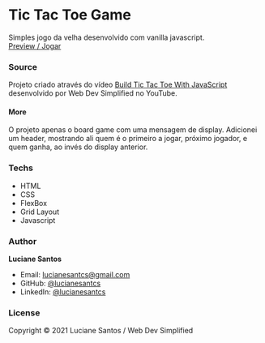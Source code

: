 <!-- ![banner](https://raw.githubusercontent.com/lucianesantcs/selfcare/master/design/selfcare_mockup.png) -->

# Tic Tac Toe Game

Simples jogo da velha desenvolvido com vanilla javascript.
<br>
<a href="https://lucianesantcs.github.io/tic-tac-toe/">Preview / Jogar</a>

### Source

Projeto criado através do vídeo <a href="https://www.youtube.com/watch?v=Y-GkMjUZsmM">Build Tic Tac Toe With JavaScript</a> desenvolvido por Web Dev Simplified no YouTube.

#### More

O projeto apenas o board game com uma mensagem de display. Adicionei um header, mostrando ali quem é o primeiro a jogar, próximo jogador, e quem ganha, ao invés do display anterior.

### Techs

- HTML
- CSS
- FlexBox
- Grid Layout
- Javascript

### Author

**Luciane Santos**

- Email: lucianesantcs@gmail.com
- GitHub: [@lucianesantcs](https://github.com/lucianesantcs)
- LinkedIn: [@lucianesantcs](https://linkedin.com/in/lucianesantcs)

### License

Copyright © 2021 Luciane Santos / Web Dev Simplified
